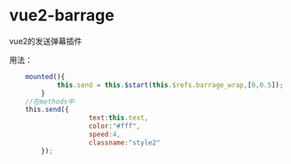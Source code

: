 # vue2-barrage  
vue2的发送弹幕插件  

用法：  
```js
    mounted(){
			this.send = this.$start(this.$refs.barrage_wrap,[0,0.5]);
		}
    //在methods中
    this.send({
					text:this.text,
					color:"#fff",
					speed:4,
					classname:"style2"
		});
```

